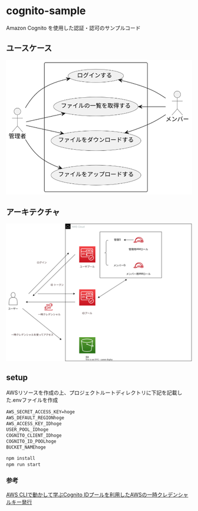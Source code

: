 # cognito-sample

Amazon Cognito を使用した認証・認可のサンプルコード  
## ユースケース
![ユースケース図](./usecase.svg)
## アーキテクチャ
![アーキテクチャ](./architecture.svg)



## setup
AWSリソースを作成の上、プロジェクトルートディレクトリに下記を記載した.envファイルを作成
``` :.env
AWS_SECRET_ACCESS_KEY=hoge
AWS_DEFAULT_REGIONhoge
AWS_ACCESS_KEY_IDhoge
USER_POOL_IDhoge
COGNITO_CLIENT_IDhoge
COGNITO_ID_POOLhoge
BUCKET_NAMEhoge
```

``` bash
npm install
npm run start
```


### 参考
[AWS CLIで動かして学ぶCognito IDプールを利用したAWSの一時クレデンシャルキー発行](https://dev.classmethod.jp/articles/get-aws-temporary-security-credentials-with-cognito-id-pool-by-aws-cli/#toc-13)